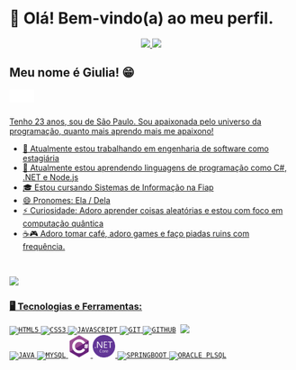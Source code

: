 # 👋 Olá! Bem-vindo(a) ao meu perfil.

<p align="center">
<a href="https://github.com/ggelman">
  <img height="180em" src="https://github-readme-stats-eight-theta.vercel.app/api?username=ggelman&show_icons=true&theme=algolia&include_all_commits=true&count_private=true"/>
  <img height="180em" src="https://github-readme-stats-eight-theta.vercel.app/api/top-langs/?username=ggelman&layout=compact&langs_count=8&theme=algolia"/>
</a>
</p>

## Meu nome é Giulia! 😁

<a href="https://www.instagram.com/giuliagjb/" target="_blank"><img align="left" alt="Instagram" width="22px" src="https://github.com/Aakarsh-B/trying-repos/blob/master/insta.svg" />
<a href="https://www.linkedin.com/in/giulia-gelman/" target="_blank"><img align="left" alt="LinkedIn" width="22px" src="https://github.com/Aakarsh-B/trying-repos/blob/master/linkedin.svg" />

<br>
<br>

Tenho 23 anos, sou de São Paulo. Sou apaixonada pelo universo da programação, quanto mais aprendo mais me apaixono! 
- 🔭 Atualmente estou trabalhando em engenharia de software como estagiária
- 🌱 Atualmente estou aprendendo linguagens de programação como C#, .NET e Node.js
- 🎓 Estou cursando Sistemas de Informação na Fiap
- 😄 Pronomes: Ela / Dela
- ⚡ Curiosidade: Adoro aprender coisas aleatórias e estou com foco em computação quântica
- ☕🎮 Adoro tomar café, adoro games e faço piadas ruins com frequência.

<br>

<p align="left">
  <img src="https://super.abril.com.br/wp-content/uploads/2016/09/super_imggato_digitando_0.gif" width="350">
</p>


### 🖥️ Tecnologias e Ferramentas: 
<img width="200px" align="right" src="https://i.ibb.co/n3JFjSt/jeni02.png">
<code><img width="40px" src="https://cdn.jsdelivr.net/gh/devicons/devicon/icons/html5/html5-original-wordmark.svg" title = "HTML5"/></code>
<code><img width="40px" src="https://cdn.jsdelivr.net/gh/devicons/devicon/icons/css3/css3-original-wordmark.svg" title = "CSS3"/></code>
<code><img width="40px" src="https://cdn.jsdelivr.net/gh/devicons/devicon/icons/javascript/javascript-original.svg" title = "JAVASCRIPT"/></code>
<code><img width="40px" src="https://cdn.jsdelivr.net/gh/devicons/devicon/icons/git/git-original.svg" title = "GIT"/></code>
<code><img width="40px" src="https://cdn.jsdelivr.net/gh/devicons/devicon/icons/github/github-original.svg" title = "GITHUB"/></code>
<code><img width="40px" src="https://cdn.jsdelivr.net/gh/devicons/devicon/icons/java/java-original.svg" title = "JAVA"/></code>
<code><img width="40px" src="https://cdn.jsdelivr.net/gh/devicons/devicon/icons/mysql/mysql-original.svg" title = "MYSQL"/></code>
<code><img width="40px" src="https://github.com/devicons/devicon/blob/v2.16.0/icons/csharp/csharp-original.svg" title = "CSHARP"/></code>
<code><img width="40px" src="https://github.com/devicons/devicon/blob/v2.16.0/icons/dotnetcore/dotnetcore-original.svg" title = "DOTNET"/></code>
<code><img width="40px" src="https://cdn.jsdelivr.net/gh/devicons/devicon/icons/spring/spring-original.svg" title = "SPRINGBOOT"/></code>
<code><img width="40px" src="https://cdn.jsdelivr.net/gh/devicons/devicon/icons/oracle/oracle-original.svg" title = "ORACLE PLSQL"/></code>
